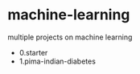 # machine-learning
multiple projects on machine learning

  * 0.starter
  * 1.pima-indian-diabetes  
